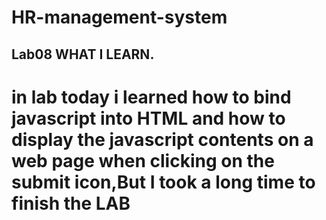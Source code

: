 # HR-management-system
**Lab08 WHAT I LEARN**.
---
# in lab today i learned how to bind javascript into HTML and how to display the javascript contents on a web page when clicking on the submit icon,But I took a long time to finish the LAB